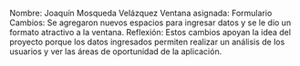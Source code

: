 Nombre: Joaquín Mosqueda Velázquez
Ventana asignada: Formulario
Cambios: Se agregaron nuevos espacios para ingresar datos y se le dio un formato atractivo a la ventana. 
Reflexión: Estos cambios apoyan la idea del proyecto porque los datos ingresados permiten realizar un análisis de los usuarios y ver las áreas de oportunidad de la aplicación.
